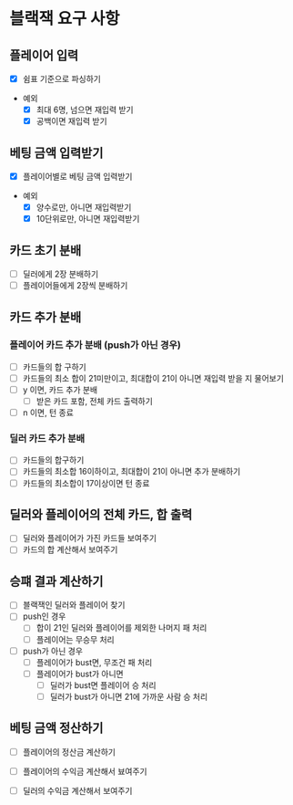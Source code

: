 # 블랙잭 요구 사항

## 플레이어 입력

- [x] 쉼표 기준으로 파싱하기
- 예외
    - [x] 최대 6명, 넘으면 재입력 받기
    - [x] 공백이면 재입력 받기

## 베팅 금액 입력받기

- [x] 플레이어별로 베팅 금액 입력받기
- 예외
    - [x] 양수로만, 아니면 재입력받기
    - [x] 10단위로만, 아니면 재입력받기

## 카드 초기 분배

- [ ] 딜러에게 2장 분배하기
- [ ] 플레이어들에게 2장씩 분배하기

## 카드 추가 분배

### 플레이어 카드 추가 분배 (push가 아닌 경우)

- [ ] 카드들의 합 구하기
- [ ] 카드들의 최소 합이 21미만이고, 최대합이 21이 아니면 재입력 받을 지 물어보기
- [ ] y 이면, 카드 추가 분배
    - [ ] 받은 카드 포함, 전체 카드 출력하기
- [ ] n 이면, 턴 종료

### 딜러 카드 추가 분배

- [ ] 카드들의 합구하기
- [ ] 카드들의 최소합 16이하이고, 최대합이 21이 아니면 추가 분배하기
- [ ] 카드들의 최소합이 17이상이면 턴 종료

## 딜러와 플레이어의 전체 카드, 합 출력

- [ ] 딜러와 플레이어가 가진 카드들 보여주기
- [ ] 카드의 합 계산해서 보여주기

## 승퍠 결과 계산하기

- [ ] 블랙잭인 딜러와 플레이어 찾기
- [ ] push인 경우
    - [ ] 합이 21인 딜러와 플레이어를 제외한 나머지 패 처리
    - [ ] 플레이어는 무승무 처리
- [ ] push가 아닌 경우
    - [ ] 플레이어가 bust면, 무조건 패 처리
    - [ ] 플레이어가 bust가 아니면
        - [ ] 딜러가 bust면 플레이어 승 처리
        - [ ] 딜러가 bust가 아니면 21에 가까운 사람 승 처리

## 베팅 금액 정산하기

- [ ] 플레이어의 정산금 계산하기
- [ ] 플레이어의 수익금 계산해서 뵤여주기
- [ ] 딜러의 수익금 계산해서 보여주기

